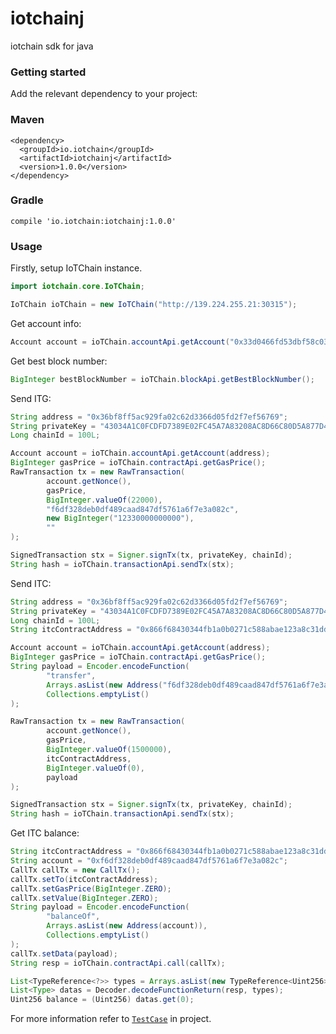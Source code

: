 # iotchainj
iotchain sdk for java

### Getting started
Add the relevant dependency to your project:

### Maven
```
<dependency>
  <groupId>io.iotchain</groupId>
  <artifactId>iotchainj</artifactId>
  <version>1.0.0</version>
</dependency>
```

### Gradle
```
compile 'io.iotchain:iotchainj:1.0.0'
```

### Usage

Firstly, setup IoTChain instance. 
```java
import iotchain.core.IoTChain;

IoTChain ioTChain = new IoTChain("http://139.224.255.21:30315");
```

Get account info:
```java
Account account = ioTChain.accountApi.getAccount("0x33d0466fd53dbf58c034c851a0289ff2cc8514ca");
```

Get best block number:
```java
BigInteger bestBlockNumber = ioTChain.blockApi.getBestBlockNumber();
```

Send ITG:
```java
String address = "0x36bf8ff5ac929fa02c62d3366d05fd2f7ef56769";
String privateKey = "43034A1C0FCDFD7389E02FC45A7A83208AC8D66C80D5A877D44641D1D7CAC64C";
Long chainId = 100L;

Account account = ioTChain.accountApi.getAccount(address);
BigInteger gasPrice = ioTChain.contractApi.getGasPrice();
RawTransaction tx = new RawTransaction(
        account.getNonce(),
        gasPrice,
        BigInteger.valueOf(22000),
        "f6df328deb0df489caad847df5761a6f7e3a082c",
        new BigInteger("12330000000000"),
        ""
);

SignedTransaction stx = Signer.signTx(tx, privateKey, chainId);
String hash = ioTChain.transactionApi.sendTx(stx);
```

Send ITC:
```java
String address = "0x36bf8ff5ac929fa02c62d3366d05fd2f7ef56769";
String privateKey = "43034A1C0FCDFD7389E02FC45A7A83208AC8D66C80D5A877D44641D1D7CAC64C";
Long chainId = 100L;
String itcContractAddress = "0x866f68430344fb1a0b0271c588abae123a8c31dd";

Account account = ioTChain.accountApi.getAccount(address);
BigInteger gasPrice = ioTChain.contractApi.getGasPrice();
String payload = Encoder.encodeFunction(
        "transfer",
        Arrays.asList(new Address("f6df328deb0df489caad847df5761a6f7e3a082c"), new Uint256(new BigInteger("80000000000000000000"))),
        Collections.emptyList()
);

RawTransaction tx = new RawTransaction(
        account.getNonce(),
        gasPrice,
        BigInteger.valueOf(1500000),
        itcContractAddress,
        BigInteger.valueOf(0),
        payload
);

SignedTransaction stx = Signer.signTx(tx, privateKey, chainId);
String hash = ioTChain.transactionApi.sendTx(stx);
```

Get ITC balance:
```java
String itcContractAddress = "0x866f68430344fb1a0b0271c588abae123a8c31dd";
String account = "0xf6df328deb0df489caad847df5761a6f7e3a082c";
CallTx callTx = new CallTx();
callTx.setTo(itcContractAddress);
callTx.setGasPrice(BigInteger.ZERO);
callTx.setValue(BigInteger.ZERO);
String payload = Encoder.encodeFunction(
        "balanceOf",
        Arrays.asList(new Address(account)),
        Collections.emptyList()
);
callTx.setData(payload);
String resp = ioTChain.contractApi.call(callTx);

List<TypeReference<?>> types = Arrays.asList(new TypeReference<Uint256>() {});
List<Type> datas = Decoder.decodeFunctionReturn(resp, types);
Uint256 balance = (Uint256) datas.get(0);
```

For more information refer to [`TestCase`](https://github.com/iot-block/iotchainj/tree/master/src/test/java/iotchain/core) in project.